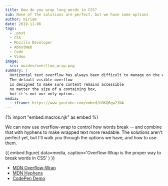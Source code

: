 ```yaml
---
title: How do you wrap long words in CSS?
sub: None of the solutions are perfect, but we have some options
author: miriam
date: 2019-11-06
tags:
  - _post
  - CSS
  - Mozilla Developer
  - AboutWeb
  - Code
  - Video
image:
  src: mozdev/overflow_wrap.png
summary: |
  Horizontal text overflow has always been difficult to manage on the web.
  The default visible overflow
  is designed to make sure content remains accessible
  no matter the size of a containing box,
  but it's not our only option.
media:
  - iframe: https://www.youtube.com/embed/UOKQ6gw21NA
---
```


{% import "embed.macros.njk" as embed %}

We can now use overflow-wrap to control how words break --
and combine that with hyphens to make wrapped text more readable.
The solutions aren't perfect yet,
but I'll walk you through the options we have,
and how to use them.

{{ embed.figure(
  data=media,
  caption='Overflow-Wrap is the proper way to break words in CSS'
) }}

- [MDN Overflow-Wrap](https://developer.mozilla.org/en-US/docs/Web/CSS/overflow-wrap)
- [MDN Hyphens](https://developer.mozilla.org/en-US/docs/Web/CSS/hyphens)
- [CodePen Demo](https://codepen.io/mirisuzanne/pen/GRKoxXY)
